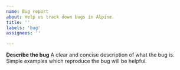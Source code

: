 ```yaml
---
name: Bug report
about: Help us track down bugs in Alpine.
title: ''
labels: 'bug'
assignees: ''

---
```


**Describe the bug**
A clear and concise description of what the bug is. Simple examples which reproduce the bug will be helpful.
